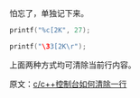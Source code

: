 
怕忘了，单独记下来。

```cpp
printf("%c[2K", 27);
```

```cpp
printf("\33[2K\r");
```

上面两种方式均可清除当前行内容。


原文：[c/c++控制台如何清除一行](https://ask.csdn.net/questions/197189)


